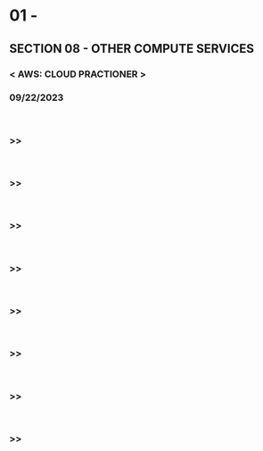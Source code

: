 # 01 -

## SECTION 08 - OTHER COMPUTE SERVICES <br>

### < AWS: CLOUD PRACTIONER ><br>

### 09/22/2023 <br>

<br>

### >>

<br>

### >>

<br>

### >>

<br>

### >>

<br>

### >>

<br>

### >>

<br>

### >>

<br>

### >>

<br>
